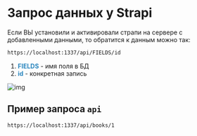 # Запрос данных у Strapi

Если ВЫ установили и активировали страпи на сервере с добавленными данными, то обратится к данным можно так:

```html
https://localhost:1337/api/FIELDS/id
```

1. <span style="color: #2C87BF;">**FIELDS**</span> - имя поля в БД
2. <span style="color: #2C87BF;">**id**</span> - конкретная запись

![img](https://2.bp.blogspot.com/-0IVjlIw5BlQ/YHb2qobTLpI/AAAAAAAAGew/ITPUNXanRho4j1gvNt1ZypKJCm4V1uqwQCK4BGAYYCw/s800/listia-730502.png)

## Пример запроса `api`

```html
https://localhost:1337/api/books/1
```
